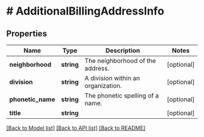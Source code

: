 # # AdditionalBillingAddressInfo

## Properties

Name | Type | Description | Notes
------------ | ------------- | ------------- | -------------
**neighborhood** | **string** | The neighborhood of the address. | [optional] 
**division** | **string** | A division within an organization. | [optional] 
**phonetic_name** | **string** | The phonetic spelling of a name. | [optional] 
**title** | **string** |  | [optional] 

[[Back to Model list]](../../README.md#documentation-for-models) [[Back to API list]](../../README.md#documentation-for-api-endpoints) [[Back to README]](../../README.md)


